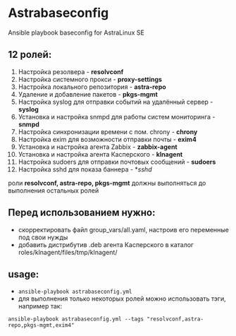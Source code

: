 # Astrabaseconfig
Ansible playbook baseconfig for AstraLinux SE

## 12 ролей:
1. Настройка резолвера - **resolvconf**
2. Настройка системного прокси - **proxy-settings**
3. Настройка локального репозитория - **astra-repo**
4. Удаление и добавление пакетов - **pkgs-mgmt**
5. Настройка syslog для отправки событий на удалённый сервер - **syslog**
6. Установка и настройка snmpd для работы систем мониторинга - **snmpd**
7. Настройка синхронизации времени с пом. chrony - **chrony**
8. Настройка exim для возможности отправки почты - **exim4**
9. Установка и настройка агента Zabbix - **zabbix-agent**
10. Установка и настройка агента Касперского - **klnagent**
11. Настройка sudoers для отправки почтовых сообщений - **sudoers**
12. Настройка sshd для показа баннера - **sshd*


роли **resolvconf, astra-repo, pkgs-mgmt** должны выполняться до выполнения остальных ролей

## Перед использованием нужно:
- скорректировать файл group_vars/all.yaml, настроив его переменные под свои нужды
- добавить дистрибутив .deb агента Касперского в каталог roles/klnagent/files/tmp/klnagent/

## usage:
- `ansible-playbook astrabaseconfig.yml`
- для выполнения только некоторых ролей можно использовать тэги, например так:

`ansible-playbook astrabaseconfig.yml --tags "resolvconf,astra-repo,pkgs-mgmt,exim4"`


